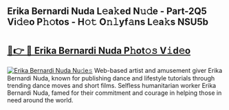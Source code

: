 ## Erika Bernardi Nuda L𝚎a𝚔ed N𝚞𝚍e - Part-2Q5 Vi𝚍𝚎o P𝚑𝚘tos - H𝚘𝚝 O𝚗𝚕yf𝚊ns L𝚎a𝚔s NSU5b

# <h2><a href="http://kf25sv.oniu.top/?m=Erika+Bernardi+Nuda">🔗👉 🔴 Erika Bernardi Nuda P𝚑ot𝚘𝚜 V𝚒d𝚎o</a></h2>

[![Erika Bernardi Nuda Nu𝚍e𝚜](https://i.imgur.com/0qMVB7G.gif)](http://kf25sv.oniu.top/?m=Erika+Bernardi+Nuda)
Web-based artist and amusement giver Erika Bernardi Nuda, known for publishing dance and lifestyle tutorials through trending dance moves and short films. Selfless humanitarian worker Erika Bernardi Nuda, famed for their commitment and courage in helping those in need around the world.  
